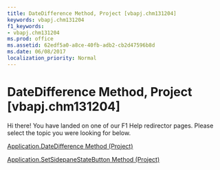 ```yaml
---
title: DateDifference Method, Project [vbapj.chm131204]
keywords: vbapj.chm131204
f1_keywords:
- vbapj.chm131204
ms.prod: office
ms.assetid: 62edf5a0-a8ce-40fb-adb2-cb2d47596b8d
ms.date: 06/08/2017
localization_priority: Normal
---
```



# DateDifference Method, Project [vbapj.chm131204]

Hi there! You have landed on one of our F1 Help redirector pages. Please select the topic you were looking for below.

[Application.DateDifference Method (Project)](http://msdn.microsoft.com/library/7f34e866-5cd3-971d-42ee-39e7768c1273%28Office.15%29.aspx)

[Application.SetSidepaneStateButton Method (Project)](http://msdn.microsoft.com/library/21603c44-d9f3-96b6-ee42-df17eb58287a%28Office.15%29.aspx)


